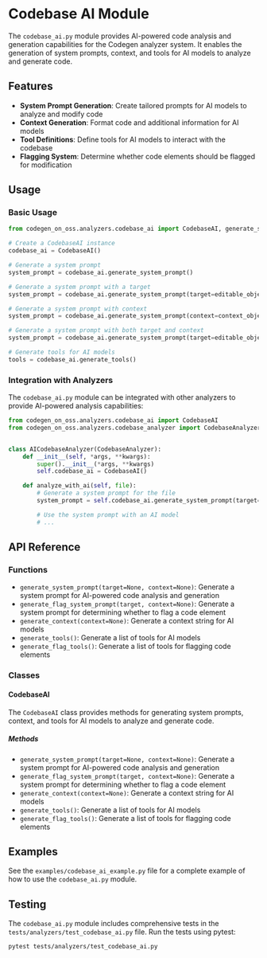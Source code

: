 # Codebase AI Module

The `codebase_ai.py` module provides AI-powered code analysis and generation capabilities for the Codegen analyzer system. It enables the generation of system prompts, context, and tools for AI models to analyze and generate code.

## Features

- **System Prompt Generation**: Create tailored prompts for AI models to analyze and modify code
- **Context Generation**: Format code and additional information for AI models
- **Tool Definitions**: Define tools for AI models to interact with the codebase
- **Flagging System**: Determine whether code elements should be flagged for modification

## Usage

### Basic Usage

```python
from codegen_on_oss.analyzers.codebase_ai import CodebaseAI, generate_system_prompt, generate_context

# Create a CodebaseAI instance
codebase_ai = CodebaseAI()

# Generate a system prompt
system_prompt = codebase_ai.generate_system_prompt()

# Generate a system prompt with a target
system_prompt = codebase_ai.generate_system_prompt(target=editable_object)

# Generate a system prompt with context
system_prompt = codebase_ai.generate_system_prompt(context=context_object)

# Generate a system prompt with both target and context
system_prompt = codebase_ai.generate_system_prompt(target=editable_object, context=context_object)

# Generate tools for AI models
tools = codebase_ai.generate_tools()
```

### Integration with Analyzers

The `codebase_ai.py` module can be integrated with other analyzers to provide AI-powered analysis capabilities:

```python
from codegen_on_oss.analyzers.codebase_ai import CodebaseAI
from codegen_on_oss.analyzers.codebase_analyzer import CodebaseAnalyzer


class AICodebaseAnalyzer(CodebaseAnalyzer):
    def __init__(self, *args, **kwargs):
        super().__init__(*args, **kwargs)
        self.codebase_ai = CodebaseAI()

    def analyze_with_ai(self, file):
        # Generate a system prompt for the file
        system_prompt = self.codebase_ai.generate_system_prompt(target=file)

        # Use the system prompt with an AI model
        # ...
```

## API Reference

### Functions

- `generate_system_prompt(target=None, context=None)`: Generate a system prompt for AI-powered code analysis and generation
- `generate_flag_system_prompt(target, context=None)`: Generate a system prompt for determining whether to flag a code element
- `generate_context(context=None)`: Generate a context string for AI models
- `generate_tools()`: Generate a list of tools for AI models
- `generate_flag_tools()`: Generate a list of tools for flagging code elements

### Classes

#### CodebaseAI

The `CodebaseAI` class provides methods for generating system prompts, context, and tools for AI models to analyze and generate code.

##### Methods

- `generate_system_prompt(target=None, context=None)`: Generate a system prompt for AI-powered code analysis and generation
- `generate_flag_system_prompt(target, context=None)`: Generate a system prompt for determining whether to flag a code element
- `generate_context(context=None)`: Generate a context string for AI models
- `generate_tools()`: Generate a list of tools for AI models
- `generate_flag_tools()`: Generate a list of tools for flagging code elements

## Examples

See the `examples/codebase_ai_example.py` file for a complete example of how to use the `codebase_ai.py` module.

## Testing

The `codebase_ai.py` module includes comprehensive tests in the `tests/analyzers/test_codebase_ai.py` file. Run the tests using pytest:

```bash
pytest tests/analyzers/test_codebase_ai.py
```
